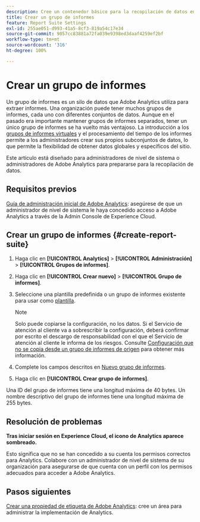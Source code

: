 ```yaml
---
description: Cree un contenedor básico para la recopilación de datos en Adobe Analytics
title: Crear un grupo de informes
feature: Report Suite Settings
exl-id: 255ae051-d993-41a5-8cf3-819a54c17e34
source-git-commit: 9057cc83881a72fa039e9398ed3daaf4259ef2bf
workflow-type: tm+mt
source-wordcount: '316'
ht-degree: 100%

---
```


# Crear un grupo de informes

Un grupo de informes es un silo de datos que Adobe Analytics utiliza para extraer informes. Una organización puede tener muchos grupos de informes, cada uno con diferentes conjuntos de datos. Aunque en el pasado era importante mantener grupos de informes separados, tener un único grupo de informes se ha vuelto más ventajoso. La introducción a los [grupos de informes virtuales](https://experienceleague.adobe.com/docs/analytics/components/virtual-report-suites/vrs-about.html?lang=es#virtual-report-suites) y el procesamiento del tiempo de los informes permite a los administradores crear sus propios subconjuntos de datos, lo que permite la flexibilidad de obtener datos globales y específicos del sitio.

Este artículo está diseñado para administradores de nivel de sistema o administradores de Adobe Analytics para prepararse para la recopilación de datos.

## Requisitos previos

[Guía de administración inicial de Adobe Analytics](/help/admin/admin-console/first-admin-guide.md): asegúrese de que un administrador de nivel de sistema le haya concedido acceso a Adobe Analytics a través de la Admin Console de Experience Cloud.

## Crear un grupo de informes {#create-report-suite}

1. Haga clic en **[!UICONTROL Analytics]** > **[!UICONTROL Administración]** > **[!UICONTROL Grupos de informes]**.
1. Haga clic en **[!UICONTROL Crear nuevo]** > **[!UICONTROL Grupo de informes]**.
1. Seleccione una plantilla predefinida o un grupo de informes existente para usar como [plantilla](/help/admin/admin/c-manage-report-suites/c-report-suite-templates/report-suite-templates.md).

   >[!NOTE]
   >
   >Solo puede copiarse la configuración, no los datos. Si el Servicio de atención al cliente va a sobrescribir la configuración, deberá confirmar por escrito el descargo de responsabilidad con el que el Servicio de atención al cliente le informa de los riesgos. Consulte  [Configuración que no se copia desde un grupo de informes de origen](/help/admin/admin/c-manage-report-suites/c-new-report-suite/settings-not-copied-from-rs.md) para obtener más información.

1. Complete los campos descritos en [Nuevo grupo de informes](/help/admin/admin/c-manage-report-suites/c-new-report-suite/new-report-suite.md).
1. Haga clic en **[!UICONTROL Crear grupo de informes]**.

Una ID del grupo de informes tiene una longitud máxima de 40 bytes. Un nombre descriptivo del grupo de informes tiene una longitud máxima de 255 bytes.

## Resolución de problemas

**Tras iniciar sesión en Experience Cloud, el icono de Analytics aparece sombreado.**

Esto significa que no se han concedido a su cuenta los permisos correctos para Analytics. Colabore con un administrador de nivel de sistema de su organización para asegurarse de que cuenta con un perfil con los permisos adecuados para acceder a Adobe Analytics.

## Pasos siguientes

[Crear una propiedad de etiqueta de Adobe Analytics](/help/implement/launch/create-analytics-property.md): cree un área para administrar la implementación de Analytics.
